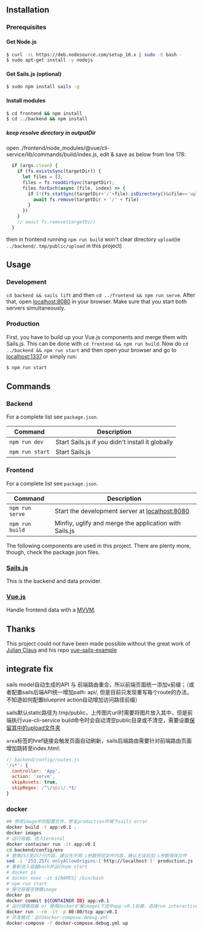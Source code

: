 ## Installation

### Prerequisites

#### Get Node.js

```bash
$ curl -sL https://deb.nodesource.com/setup_10.x | sudo -E bash -
$ sudo apt-get install -y nodejs
```

#### Get Sails.js (optional)

```bash
$ sudo npm install sails -g
```

#### Install modules

```bash
$ cd frontend && npm install
$ cd ../backend && npm install
```

##### keep resolve directory in outputDir

open ./frontend/node_modules/@vue/cli-service/lib/commands/build/index.js, edit & save as below from line 178:
```js
  if (args.clean) {
    if (fs.existsSync(targetDir)) {
      let files = [];
      files = fs.readdirSync(targetDir);
      files.forEach(async (file, index) => {
        if (!(fs.statSync(targetDir+'/'+file).isDirectory()&&file=='upload')){
          await fs.remove(targetDir + '/' + file)
        }
      })
    }
    // await fs.remove(targetDir)
  }
```
then in frontend running `npm run build` won't clear directory `upload`(ie `../backend/.tmp/public/upload` in this project)

## Usage

### Development

`cd backend && sails lift` and then `cd ../frontend && npm run serve`. After that, open
[localhost:8080](http://localhost:8080) in your browser. Make sure that you start both servers simultaneously.

### Production

First, you have to build up your Vue.js components and merge them with Sails.js. This can be done with
`cd frontend && npm run build`. Now do `cd ../backend && npm run start` and then open your browser and go to
[localhost:1337](http://localhost:1337).or simply run:

```bash
$ npm run start
```

## Commands

### Backend

For a complete list see `package.json`.

| Command             | Description                                                                                      |
|---------------------|--------------------------------------------------------------------------------------------------|
| `npm run dev`       | Start Sails.js if you didn't install it globally                                                 |
| `npm run start` | Start Sails.js                                 |

### Frontend

For a complete list see `package.json`.

| Command                   | Description                                                                              |
|---------------------------|------------------------------------------------------------------------------------------|
| `npm run serve`           | Start the development server at [localhost:8080](http://localhost:8080)                  |
| `npm run build`           | Minfiy, uglify and merge the application with Sails.js                                   |

The following components are used in this project. There are plenty more, though, check the package.json files.

### [Sails.js](https://github.com/balderdashy/sails)

This is the backend and data provider.

### [Vue.js](https://github.com/vuejs/vue)

Handle frontend data with a [MVVM](https://en.wikipedia.org/wiki/Model%E2%80%93view%E2%80%93viewmodel).

## Thanks

This project could not have been made possible without the great work of [Julian Claus](https://github.com/ndabAP) and his repo [vue-sails-example](https://github.com/ndabAP/vue-sails-example)

## integrate fix

sails model自动生成的API 与 前端路由重合，所以前端页面统一添加v前缀；（或者配置sails后端API统一增加path: api/, 但是目前只发现重写每个route的办法，不知道如何配置blueprint action自动增加访问路径前缀）

sails默认static路径为.tmp/public，上传图片url时需要将图片放入其中，但是前端执行vue-cli-service build命令时会自动清空public目录或不清空，需要设置[保留其中的upload文件夹](#keep-resolve-directory-in-outputdir)

`area`标签的href链接会触发页面自动刷新，sails后端路由需要针对前端路由页面增加跳转至index.html:

```js
// backend/config/routes.js
'/v*': {
  controller: 'App',
  action: 'serve',
  skipAssets: true,
  skipRegex: /^\/api\/.*$/
}
```

### docker

```bash
## 修改image中的配置文件，修复production环境下sails error
docker build -t app:v0.1 .
docker images
# 运行容器，进入terminal
docker container run -it app:v0.1
cd backend/config/env
# 替换253至257行内容，建议先不用-i参数预览文件内容，确认无误后加-i参数保存文件
sed -i '253,257c onlyAllowOrigins:['http://localhost']' production.js
# 重新进入容器bash并运行npm start
# docker ps
# docker exec -it ${NAMES} /bin/bash
# npm run start
# 提交容器至镜像image
docker ps
docker commit ${CONTAINER ID} app:v0.1
# 运行镜像容器 or 使用docker扩展images下选中app:v0.1右键，选择run interactive
docker run --rm -it -p 80:80/tcp app:v0.1
# 开发模式：运行docker-compose.debug.yml
docker-compose -f docker-compose.debug.yml up
```
